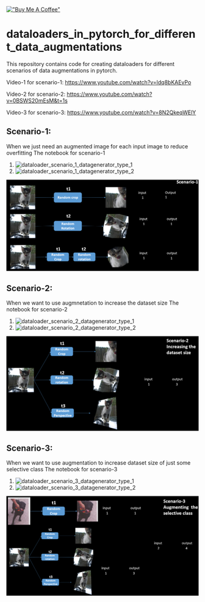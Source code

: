 [!["Buy Me A Coffee"](https://www.buymeacoffee.com/assets/img/custom_images/orange_img.png)](https://www.buymeacoffee.com/anujshah645)
# dataloaders_in_pytorch_for_different_data_augmentations
This repository contains code for creating dataloaders for different scenarios of data augmentations in pytorch.

Video-1 for scenario-1: https://www.youtube.com/watch?v=ldq8bKAEvPo

Video-2 for scenario-2: https://www.youtube.com/watch?v=0BSWS20mEsM&t=1s

Video-3 for scenario-3: https://www.youtube.com/watch?v=8N2QkeqWElY

## Scenario-1:

When we just need an augmented image for each input image to reduce overfitting
The notebook for scenario-1
1. ![dataloader_scenario_1_datagenerator_type_1](https://github.com/anujshah1003/dataloaders_in_pytorch_for_different_data_augmentations/blob/main/dataloader_scenario_1_datagenerator_type_1.ipynb)
2.  ![dataloader_scenario_1_datagenerator_type_2](https://github.com/anujshah1003/dataloaders_in_pytorch_for_different_data_augmentations/blob/main/dataloader_scenario_1_datagenerator_type_2.ipynb)

![alt text](https://github.com/anujshah1003/dataloaders_in_pytorch_for_different_data_augmentations/blob/main/readme_imgs/scenario_1.PNG)

## Scenario-2:

When we want to use augmnetation to increase the dataset size
The notebook for scenario-2
1. ![dataloader_scenario_2_datagenerator_type_1](https://github.com/anujshah1003/dataloaders_in_pytorch_for_different_data_augmentations/blob/main/dataloader_scenario_2_datagenerator_type_1.ipynb)
2.  ![dataloader_scenario_2_datagenerator_type_2](https://github.com/anujshah1003/dataloaders_in_pytorch_for_different_data_augmentations/blob/main/dataloader_scenario_2_datagenerator_type_2.ipynb)

![alt text](https://github.com/anujshah1003/dataloaders_in_pytorch_for_different_data_augmentations/blob/main/readme_imgs/scenario_2.PNG)

## Scenario-3:

When we want to use augmentation to increase dataset size of just some selective class
The notebook for scenario-3
1. ![dataloader_scenario_3_datagenerator_type_1](https://github.com/anujshah1003/dataloaders_in_pytorch_for_different_data_augmentations/blob/main/dataloader_scenario_2_datagenerator_type_1.ipynb)
2.  ![dataloader_scenario_3_datagenerator_type_2](https://github.com/anujshah1003/dataloaders_in_pytorch_for_different_data_augmentations/blob/main/dataloader_scenario_2_datagenerator_type_2.ipynb)

![alt text](https://github.com/anujshah1003/dataloaders_in_pytorch_for_different_data_augmentations/blob/main/readme_imgs/scenario_3.PNG)
